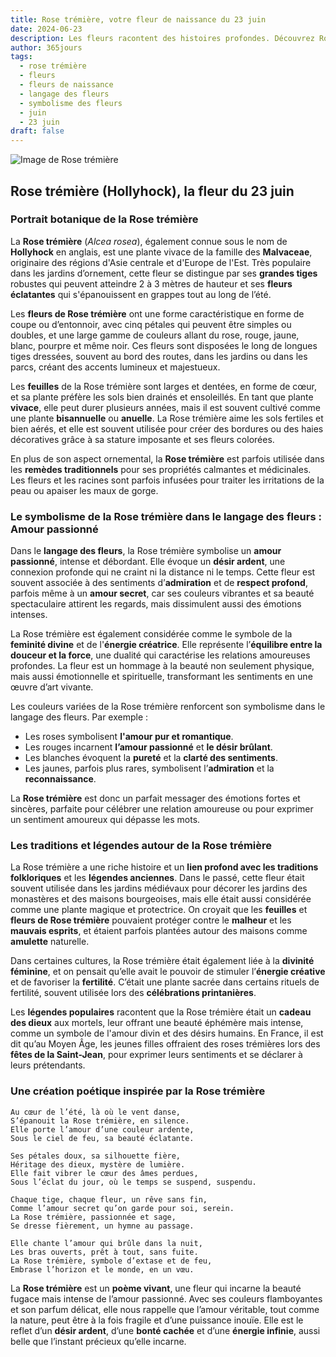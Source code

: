 ```yaml
---
title: Rose trémière, votre fleur de naissance du 23 juin
date: 2024-06-23
description: Les fleurs racontent des histoires profondes. Découvrez Rose trémière, votre fleur de naissance du 23 juin, ses symboles et récits fascinants. Plongez dans sa signification et son langage unique dans l'art floral.
author: 365jours
tags:
  - rose trémière
  - fleurs
  - fleurs de naissance
  - langage des fleurs
  - symbolisme des fleurs
  - juin
  - 23 juin
draft: false
---
```


![Image de Rose trémière](https://cdn.pixabay.com/photo/2018/08/15/05/58/hollyhock-3607356_640.jpg#center)


## Rose trémière (Hollyhock), la fleur du 23 juin

### Portrait botanique de la Rose trémière

La **Rose trémière** (_Alcea rosea_), également connue sous le nom de **Hollyhock** en anglais, est une plante vivace de la famille des **Malvaceae**, originaire des régions d'Asie centrale et d'Europe de l'Est. Très populaire dans les jardins d’ornement, cette fleur se distingue par ses **grandes tiges** robustes qui peuvent atteindre 2 à 3 mètres de hauteur et ses **fleurs éclatantes** qui s'épanouissent en grappes tout au long de l’été.

Les **fleurs de Rose trémière** ont une forme caractéristique en forme de coupe ou d’entonnoir, avec cinq pétales qui peuvent être simples ou doubles, et une large gamme de couleurs allant du rose, rouge, jaune, blanc, pourpre et même noir. Ces fleurs sont disposées le long de longues tiges dressées, souvent au bord des routes, dans les jardins ou dans les parcs, créant des accents lumineux et majestueux.

Les **feuilles** de la Rose trémière sont larges et dentées, en forme de cœur, et sa plante préfère les sols bien drainés et ensoleillés. En tant que plante **vivace**, elle peut durer plusieurs années, mais il est souvent cultivé comme une plante **bisannuelle** ou **anuelle**. La Rose trémière aime les sols fertiles et bien aérés, et elle est souvent utilisée pour créer des bordures ou des haies décoratives grâce à sa stature imposante et ses fleurs colorées.

En plus de son aspect ornemental, la **Rose trémière** est parfois utilisée dans les **remèdes traditionnels** pour ses propriétés calmantes et médicinales. Les fleurs et les racines sont parfois infusées pour traiter les irritations de la peau ou apaiser les maux de gorge.

### Le symbolisme de la Rose trémière dans le langage des fleurs : Amour passionné

Dans le **langage des fleurs**, la Rose trémière symbolise un **amour passionné**, intense et débordant. Elle évoque un **désir ardent**, une connexion profonde qui ne craint ni la distance ni le temps. Cette fleur est souvent associée à des sentiments d’**admiration** et de **respect profond**, parfois même à un **amour secret**, car ses couleurs vibrantes et sa beauté spectaculaire attirent les regards, mais dissimulent aussi des émotions intenses.

La Rose trémière est également considérée comme le symbole de la **feminité divine** et de l'**énergie créatrice**. Elle représente l’**équilibre entre la douceur et la force**, une dualité qui caractérise les relations amoureuses profondes. La fleur est un hommage à la beauté non seulement physique, mais aussi émotionnelle et spirituelle, transformant les sentiments en une œuvre d’art vivante.

Les couleurs variées de la Rose trémière renforcent son symbolisme dans le langage des fleurs. Par exemple :

- Les roses symbolisent **l'amour pur et romantique**.
- Les rouges incarnent **l’amour passionné** et **le désir brûlant**.
- Les blanches évoquent la **pureté** et la **clarté des sentiments**.
- Les jaunes, parfois plus rares, symbolisent l’**admiration** et la **reconnaissance**.

La **Rose trémière** est donc un parfait messager des émotions fortes et sincères, parfaite pour célébrer une relation amoureuse ou pour exprimer un sentiment amoureux qui dépasse les mots.

### Les traditions et légendes autour de la Rose trémière

La Rose trémière a une riche histoire et un **lien profond avec les traditions folkloriques** et les **légendes anciennes**. Dans le passé, cette fleur était souvent utilisée dans les jardins médiévaux pour décorer les jardins des monastères et des maisons bourgeoises, mais elle était aussi considérée comme une plante magique et protectrice. On croyait que les **feuilles** et **fleurs de Rose trémière** pouvaient protéger contre le **malheur** et les **mauvais esprits**, et étaient parfois plantées autour des maisons comme **amulette** naturelle.

Dans certaines cultures, la Rose trémière était également liée à la **divinité féminine**, et on pensait qu’elle avait le pouvoir de stimuler l’**énergie créative** et de favoriser la **fertilité**. C’était une plante sacrée dans certains rituels de fertilité, souvent utilisée lors des **célébrations printanières**.

Les **légendes populaires** racontent que la Rose trémière était un **cadeau des dieux** aux mortels, leur offrant une beauté éphémère mais intense, comme un symbole de l'amour divin et des désirs humains. En France, il est dit qu’au Moyen Âge, les jeunes filles offraient des roses trémières lors des **fêtes de la Saint-Jean**, pour exprimer leurs sentiments et se déclarer à leurs prétendants.

### Une création poétique inspirée par la Rose trémière

```
Au cœur de l’été, là où le vent danse,
S’épanouit la Rose trémière, en silence.
Elle porte l’amour d’une couleur ardente,
Sous le ciel de feu, sa beauté éclatante.

Ses pétales doux, sa silhouette fière,
Héritage des dieux, mystère de lumière.
Elle fait vibrer le cœur des âmes perdues,
Sous l’éclat du jour, où le temps se suspend, suspendu.

Chaque tige, chaque fleur, un rêve sans fin,
Comme l’amour secret qu’on garde pour soi, serein.
La Rose trémière, passionnée et sage,
Se dresse fièrement, un hymne au passage.

Elle chante l’amour qui brûle dans la nuit,
Les bras ouverts, prêt à tout, sans fuite.
La Rose trémière, symbole d’extase et de feu,
Embrase l’horizon et le monde, en un vœu.
```

La **Rose trémière** est un **poème vivant**, une fleur qui incarne la beauté fugace mais intense de l’amour passionné. Avec ses couleurs flamboyantes et son parfum délicat, elle nous rappelle que l’amour véritable, tout comme la nature, peut être à la fois fragile et d’une puissance inouïe. Elle est le reflet d’un **désir ardent**, d’une **bonté cachée** et d’une **énergie infinie**, aussi belle que l’instant précieux qu’elle incarne.